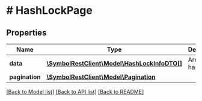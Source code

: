 # # HashLockPage

## Properties

Name | Type | Description | Notes
------------ | ------------- | ------------- | -------------
**data** | [**\SymbolRestClient\Model\HashLockInfoDTO[]**](HashLockInfoDTO.md) | Array of hash locks. |
**pagination** | [**\SymbolRestClient\Model\Pagination**](Pagination.md) |  |

[[Back to Model list]](../../README.md#models) [[Back to API list]](../../README.md#endpoints) [[Back to README]](../../README.md)
